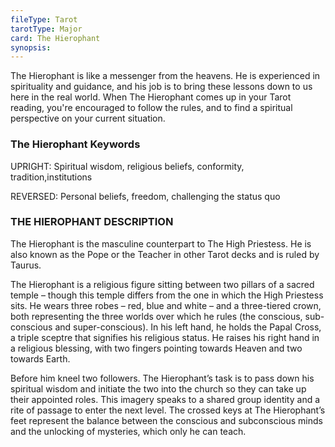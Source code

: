 ```yaml
---
fileType: Tarot
tarotType: Major
card: The Hierophant
synopsis: 
---
```

The Hierophant is like a messenger from the heavens. He is experienced in spirituality and guidance, and his job is to bring these lessons down to us here in the real world. When The Hierophant comes up in your Tarot reading, you're encouraged to follow the rules, and to find a spiritual perspective on your current situation.

### The Hierophant Keywords

UPRIGHT: Spiritual wisdom, religious beliefs, conformity, tradition,institutions

REVERSED: Personal beliefs, freedom, challenging the status quo

### THE HIEROPHANT DESCRIPTION

The Hierophant is the masculine counterpart to The High Priestess. He is also known as the Pope or the Teacher in other Tarot decks and is ruled by Taurus.

The Hierophant is a religious figure sitting between two pillars of a sacred temple – though this temple differs from the one in which the High Priestess sits. He wears three robes – red, blue and white – and a three-tiered crown, both representing the three worlds over which he rules (the conscious, sub-conscious and super-conscious). In his left hand, he holds the Papal Cross, a triple sceptre that signifies his religious status. He raises his right hand in a religious blessing, with two fingers pointing towards Heaven and two towards Earth.

Before him kneel two followers. The Hierophant’s task is to pass down his spiritual wisdom and initiate the two into the church so they can take up their appointed roles. This imagery speaks to a shared group identity and a rite of passage to enter the next level. The crossed keys at The Hierophant’s feet represent the balance between the conscious and subconscious minds and the unlocking of mysteries, which only he can teach.